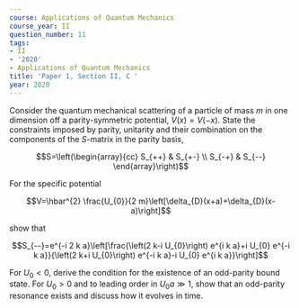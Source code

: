 ```yaml
---
course: Applications of Quantum Mechanics
course_year: II
question_number: 11
tags:
- II
- '2020'
- Applications of Quantum Mechanics
title: 'Paper 1, Section II, C '
year: 2020
---
```




Consider the quantum mechanical scattering of a particle of mass $m$ in one dimension off a parity-symmetric potential, $V(x)=V(-x)$. State the constraints imposed by parity, unitarity and their combination on the components of the $S$-matrix in the parity basis,

$$S=\left(\begin{array}{cc}
S_{++} & S_{+-} \\
S_{-+} & S_{--}
\end{array}\right)$$

For the specific potential

$$V=\hbar^{2} \frac{U_{0}}{2 m}\left[\delta_{D}(x+a)+\delta_{D}(x-a)\right]$$

show that

$$S_{--}=e^{-i 2 k a}\left[\frac{\left(2 k-i U_{0}\right) e^{i k a}+i U_{0} e^{-i k a}}{\left(2 k+i U_{0}\right) e^{-i k a}-i U_{0} e^{i k a}}\right]$$

For $U_{0}<0$, derive the condition for the existence of an odd-parity bound state. For $U_{0}>0$ and to leading order in $U_{0} a \gg 1$, show that an odd-parity resonance exists and discuss how it evolves in time.